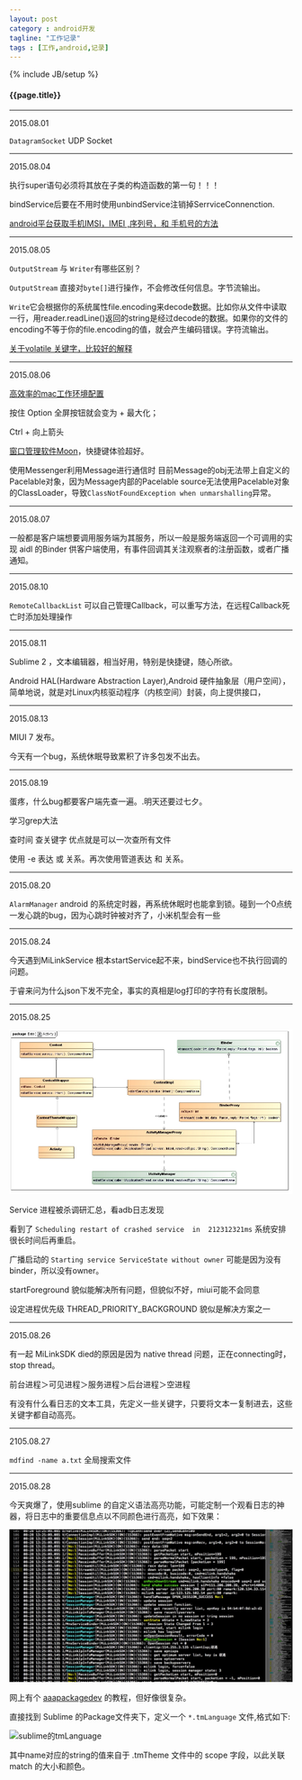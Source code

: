 ```yaml
---
layout: post
category : android开发
tagline: "工作记录"
tags : [工作,android,记录]
---
```

{% include JB/setup %}

<h4>{{page.title}}</h4>

---

2015.08.01

`DatagramSocket` UDP Socket

---

2015.08.04

执行super语句必须将其放在子类的构造函数的第一句！！！

bindService后要在不用时使用unbindService注销掉SerrviceConnenction.

[android平台获取手机IMSI，IMEI ,序列号，和 手机号的方法](http://www.cnblogs.com/tyjsjl/p/3585051.html)

---

2015.08.05

`OutputStream` 与 `Writer`有哪些区别？

`OutputStream` 直接对`byte[]`进行操作，不会修改任何信息。字节流输出。

`Write`它会根据你的系统属性file.encoding来decode数据。比如你从文件中读取一行，用reader.readLine()返回的string是经过decode的数据。如果你的文件的encoding不等于你的file.encoding的值，就会产生编码错误。字符流输出。

[关于volatile 关键字，比较好的解释](http://www.cnblogs.com/aigongsi/archive/2012/04/01/2429166.html)

----

2015.08.06

[高效率的mac工作环境配置](http://www.xialeizhou.com/?p=71)

按住 Option 全屏按钮就会变为 + 最大化；

Ctrl + 向上箭头

[窗口管理软件Moon](http://bbs.feng.com/read-htm-tid-7147582.html)，快捷键体验超好。

使用Messenger利用Message进行通信时
目前Message的obj无法带上自定义的Pacelable对象，因为Message内部的Pacelable source无法使用Pacelable对象的ClassLoader，导致`ClassNotFoundException when unmarshalling`异常。

----

2015.08.07

一般都是客户端想要调用服务端为其服务，所以一般是服务端返回一个可调用的实现 aidl 的Binder 供客户端使用，有事件回调其关注观察者的注册函数，或者广播通知。


----

2015.08.10

`RemoteCallbackList`  可以自己管理Callback，可以重写方法，在远程Callback死亡时添加处理操作

----

2015.08.11

Sublime 2 ，文本编辑器，相当好用，特别是快捷键，随心所欲。

Android HAL(Hardware Abstraction Layer),Android 硬件抽象层（用户空间），简单地说，就是对Linux内核驱动程序（内核空间）封装，向上提供接口，


----

2015.08.13

MIUI 7 发布。

今天有一个bug，系统休眠导致累积了许多包发不出去。

----

2015.08.19

蛋疼，什么bug都要客户端先查一遍。.明天还要过七夕。

学习grep大法

查时间 查关键字 优点就是可以一次查所有文件

使用 -e 表达 或 关系。再次使用管道表达 和 关系。

----

2015.08.20

`AlarmManager` android 的系统定时器，再系统休眠时也能拿到锁。碰到一个0点统一发心跳的bug，因为心跳时钟被对齐了，小米机型会有一些

----

2015.08.24

 今天遇到MiLinkService 根本startService起不来，bindService也不执行回调的问题。

 于睿来问为什么json下发不完全，事实的真相是log打印的字符有长度限制。

-----

2015.08.25

![activity类图](/img/activity类图.gif)

Service 进程被杀调研汇总，看adb日志发现

看到了 `Scheduling restart of crashed service  in  212312321ms` 系统安排很长时间后再重启。

广播启动的 `Starting service ServiceState without owner`  可能是因为没有binder，所以没有owner。

startForeground 貌似能解决所有问题，但貌似不好，miui可能不会同意

设定进程优先级 THREAD_PRIORITY_BACKGROUND 貌似是解决方案之一


------

2015.08.26

有一起 MiLinkSDK died的原因是因为 native thread 问题，正在connecting时，stop thread。

前台进程＞可见进程＞服务进程＞后台进程＞空进程

有没有什么看日志的文本工具，先定义一些关键字，只要将文本一复制进去，这些关键字都自动高亮。

-----

2105.08.27

`mdfind -name a.txt` 全局搜索文件 

----

2015.08.28
 
今天爽爆了，使用sublime 的自定义语法高亮功能，可能定制一个观看日志的神器，将日志中的重要信息点以不同颜色进行高亮，如下效果：

![sublime自定义语法截图](/img/sublime自定义语法截图.png)

网上有个 [aaapackagedev](https://bitbucket.org/guillermooo/aaapackagedev) 的教程，但好像很复杂。

直接找到 Sublime 的Package文件夹下，定义一个 `*.tmLanguage` 文件,格式如下:

![sublime的tmLanguage](/img/sublime的tmLanguage.png)

其中name对应的string的值来自于 .tmTheme 文件中的 scope 字段，以此关联 match 的大小和颜色。
